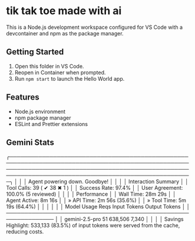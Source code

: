 # tik tak toe made with ai

This is a Node.js development workspace configured for VS Code with a devcontainer and npm as the package manager.

## Getting Started

1. Open this folder in VS Code.
2. Reopen in Container when prompted.
3. Run `npm start` to launch the Hello World app.

## Features

- Node.js environment
- npm package manager
- ESLint and Prettier extensions

## Gemini Stats

╭────────────────────────────────────────────────────────────────────────────────────────────────────────────────────────────────────────────────────────────────────────────────────────────────────────╮
│ │
│ Agent powering down. Goodbye! │
│ │
│ Interaction Summary │
│ Tool Calls: 39 ( ✔ 38 ✖ 1 ) │
│ Success Rate: 97.4% │
│ User Agreement: 100.0% (5 reviewed) │
│ │
│ Performance │
│ Wall Time: 28m 29s │
│ Agent Active: 8m 16s │
│ » API Time: 2m 56s (35.6%) │
│ » Tool Time: 5m 19s (64.4%) │
│ │
│ │
│ Model Usage Reqs Input Tokens Output Tokens │
│ ─────────────────────────────────────────────────────────────── │
│ gemini-2.5-pro 51 638,506 7,340 │
│ │
│ Savings Highlight: 533,133 (83.5%) of input tokens were served from the cache, reducing costs.
